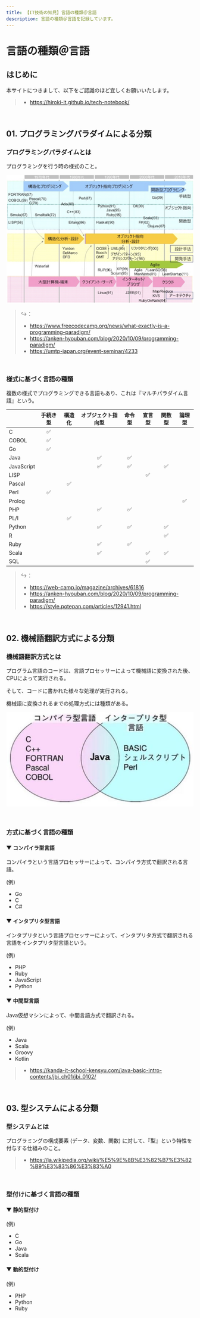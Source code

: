 ```yaml
---
title: 【IT技術の知見】言語の種類＠言語
description: 言語の種類＠言語を記録しています。
---
```


# 言語の種類＠言語

## はじめに

本サイトにつきまして、以下をご認識のほど宜しくお願いいたします。

> - https://hiroki-it.github.io/tech-notebook/

<br>

## 01. プログラミングパラダイムによる分類

### プログラミングパラダイムとは

プログラミングを行う時の様式のこと。

![プログラミング言語と設計手法の歴史](https://raw.githubusercontent.com/hiroki-it/tech-notebook-images/master/images/プログラミング言語と設計手法の歴史.png)

> ↪️：
>
> - https://www.freecodecamp.org/news/what-exactly-is-a-programming-paradigm/
> - https://anken-hyouban.com/blog/2020/10/09/programming-paradigm/
> - https://umtp-japan.org/event-seminar/4233

<br>

### 様式に基づく言語の種類

複数の様式でプログラミングできる言語もあり、これは『マルチパラダイム言語』という。

|            | 手続き型 | 構造化 | オブジェクト指向型 | 命令型 | 宣言型 | 関数型 | 論理型 |
| ---------- | :------: | :----: | :----------------: | :----: | :----: | :----: | :----: |
| C          |    ✅    |        |                    |        |        |        |        |
| COBOL      |    ✅    |        |                    |        |        |        |        |
| Go         |    ✅    |        |                    |        |        |        |        |
| Java       |          |        |         ✅         |   ✅   |        |        |        |
| JavaScript |          |        |         ✅         |   ✅   |        |   ✅   |        |
| LISP       |          |        |                    |        |   ✅   |        |        |
| Pascal     |          |   ✅   |                    |        |        |        |        |
| Perl       |    ✅    |        |                    |        |        |        |        |
| Prolog     |          |        |                    |        |        |        |   ✅   |
| PHP        |          |        |         ✅         |   ✅   |        |        |        |
| PL/I       |          |   ✅   |                    |        |        |        |        |
| Python     |          |        |         ✅         |   ✅   |        |   ✅   |        |
| R          |          |        |                    |        |        |   ✅   |        |
| Ruby       |          |        |         ✅         |   ✅   |        |        |        |
| Scala      |          |        |         ✅         |        |   ✅   |   ✅   |        |
| SQL        |          |        |                    |        |   ✅   |        |        |

> ↪️：
>
> - https://web-camp.io/magazine/archives/61816
> - https://anken-hyouban.com/blog/2020/10/09/programming-paradigm/
> - https://style.potepan.com/articles/12941.html

<br>

## 02. 機械語翻訳方式による分類

### 機械語翻訳方式とは

プログラム言語のコードは、言語プロセッサーによって機械語に変換された後、CPUによって実行される。

そして、コードに書かれた様々な処理が実行される。

機械語に変換されるまでの処理方式には種類がある。

![コンパイル型とインタプリタ型言語](https://raw.githubusercontent.com/hiroki-it/tech-notebook-images/master/images/コンパイル型とインタプリタ型言語.jpg)

<br>

### 方式に基づく言語の種類

#### ▼ コンパイラ型言語

コンパイラという言語プロセッサーによって、コンパイラ方式で翻訳される言語。

(例)

- Go
- C
- C#

#### ▼ インタプリタ型言語

インタプリタという言語プロセッサーによって、インタプリタ方式で翻訳される言語をインタプリタ型言語という。

(例)

- PHP
- Ruby
- JavaScript
- Python

#### ▼ 中間型言語

Java仮想マシンによって、中間言語方式で翻訳される。

(例)

- Java
- Scala
- Groovy
- Kotlin

> - https://kanda-it-school-kensyu.com/java-basic-intro-contents/jbi_ch01/jbi_0102/

<br>

## 03. 型システムによる分類

### 型システムとは

プログラミングの構成要素 (データ、変数、関数) に対して、『型』という特性を付与する仕組みのこと。

> - https://ja.wikipedia.org/wiki/%E5%9E%8B%E3%82%B7%E3%82%B9%E3%83%86%E3%83%A0

<br>

### 型付けに基づく言語の種類

#### ▼ 静的型付け

(例)

- C
- Go
- Java
- Scala

#### ▼ 動的型付け

(例)

- PHP
- Python
- Ruby

<br>
